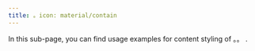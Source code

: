 ```yaml
---
title: 。icon: material/contain
---
```


In this sub-page, you can find usage examples for content styling of
。。
.

